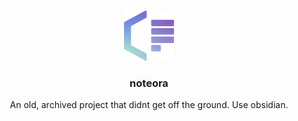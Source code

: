 <a name="readme-top"></a>

<br />
<div align="center">
  <a href="https://github.com/noteora">
    <img src="https://github.com/noteora/.github/raw/main/profile/noteora.png" alt="Logo" width="80" height="80">
  </a>

  <h3 align="center">noteora</h3>

  <p align="center">
    An old, archived project that didnt get off the ground. Use obsidian.
  </p>
</div>

